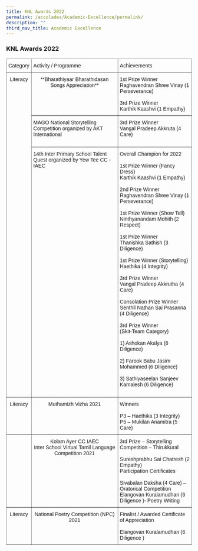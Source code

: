 ```yaml
---
title: KNL Awards 2022
permalink: /accolades/Academic-Excellence/permalink/
description: ""
third_nav_title: Academic Excellence
---
```

### KNL Awards 2022

<style type="text/css">
.tg  {border-collapse:collapse;border-spacing:0;}
.tg td{border-color:black;border-style:solid;border-width:1px;font-family:Arial, sans-serif;font-size:14px;
  overflow:hidden;padding:10px 5px;word-break:normal;}
.tg th{border-color:black;border-style:solid;border-width:1px;font-family:Arial, sans-serif;font-size:14px;
  font-weight:normal;overflow:hidden;padding:10px 5px;word-break:normal;}
.tg .tg-c3ow{border-color:inherit;text-align:center;vertical-align:top}
.tg .tg-0pky{border-color:inherit;text-align:left;vertical-align:top}
</style>
<table class="tg">
<thead>
  <tr>
    <th class="tg-0pky">Category<br></th>
    <th class="tg-0pky">Activity / Programme<br></th>
    <th class="tg-0pky">Achievements<br></th>
  </tr>
</thead>
<tbody>
  <tr>
    <td class="tg-c3ow" rowspan="3">Literacy<br></td>
    <td class="tg-c3ow">**Bharathiyaar Bharathidasan Songs Appreciation**</td>
    <td class="tg-0pky">1st Prize Winner<br>Raghavendran Shree Vinay (1 Perseverance)<br><br>3rd Prize Winner<br>Karthik Kaashvi (1 Empathy)<br></td>
  </tr>
  <tr>
    <td class="tg-0pky">MAGO National Storytelling Competition organized by AKT International<br></td>
    <td class="tg-0pky">3rd Prize Winner<br>Vangal Pradeep Akkruta (4 Care)<br><br></td>
  </tr>
  <tr>
    <td class="tg-0pky">14th Inter Primary School Talent Quest organized by Yew Tee CC - IAEC<br></td>
    <td class="tg-0pky">Overall Champion for 2022<br><br>1st Prize Winner (Fancy Dress)<br>Karthik Kaashvi  (1 Empathy)<br><br>2nd Prize Winner<br>Raghavendran Shree Vinay (1 Perseverance)<br><br>1st Prize Winner (Show Tell)<br>Ninthyanandam Mohith (2 Respect)<br><br>1st Prize Winner<br>Thanishka Sathish (3 Diligence)<br><br>1st Prize Winner (Storytelling)<br>Haethika (4 Integrity)<br><br>3rd Prize Winner<br>Vangal Pradeep Akkrutha (4 Care)<br><br>Consolation Prize Winner<br>Senthil Nathan Sai Prasanna (4 Diligence)<br><br>3rd Prize Winner<br>(Skit-Team Category)<br><br>1) Ashokan Akalya (6 Diligence)<br><br>2) Farook Babu Jasim Mohammed (6 Diligence)<br><br>3) Sathiyaseelan Sanjeev Kamalesh (6 Diligence)<br><br></td>
  </tr>
  <tr>
    <td class="tg-c3ow">Literacy<br></td>
    <td class="tg-c3ow">Muthamizh Vizha 2021<br></td>
    <td class="tg-0pky">Winners<br><br>P3 – Haethika (3 Integrity)<br>P5 – Mukilan Anamitra (5 Care)</td>
  </tr>
  <tr>
    <td class="tg-0pky"></td>
    <td class="tg-c3ow">Kolam Ayer CC IAEC<br>Inter School Virtual Tamil Language Competition 2021</td>
    <td class="tg-0pky">3rd Prize – Storytelling Competition – Thirukkural<br><br>Sureshprabhu Sai Chatresh (2 Empathy)<br>Participation Certificates<br><br>Sivabalan Daksha (4 Care) – Oratorical Competition<br>Elangovan Kuralamudhan (6 Diligence )- Poetry Writing</td>
  </tr>
  <tr>
    <td class="tg-c3ow">Literacy<br></td>
    <td class="tg-c3ow">National Poetry Competition (NPC) 2021<br></td>
    <td class="tg-0pky">Finalist / Awarded Certificate of Appreciation<br><br>Elangovan Kuralamudhan (6 Diligence )</td>
  </tr>
</tbody>
</table>